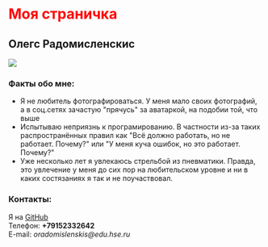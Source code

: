 <html>
    <head>
      <h1 style="color:#ff0000">Моя страничка </h1>
    </head>
    <body> 
      <left><h2>Олегс Радомисленскис</h2></left>
      <left><img src="https://pp.userapi.com/c410131/v410131885/11df/lIPJ0QJB5rA.jpg"></left>
      <br/>
      <h3>Факты обо мне:</h3>
      <ul>
       <li>Я не любитель фотографироваться. У меня мало своих фотографий, а в соц.сетях зачастую "прячусь" за аватаркой, на подобии той, что выше</li>
       <li>Испытываю неприязнь к програмированию. В частности из-за таких распространённых правил как "Всё должно работать, но не работает. Почему?" или "У меня куча ошибок, но это работает. Почему?"</li>
       <li>Уже несколько лет я увлекаюсь стрельбой из пневматики. Правда, это увлечение у меня до сих пор на любительском уровне и ни в каких состязаниях я так и не поучаствовал. </li>
      </ul>
      <h3>Контакты:</h3>
      Я на <a href=https://github.com/OlegsRad > GitHub </a> 
      <br/>
      Телефон: <b>+79152332642</b>
      <br/>
      E-mail: <i>oradomislenskis@edu.hse.ru</i>
    </body>
  </html>
